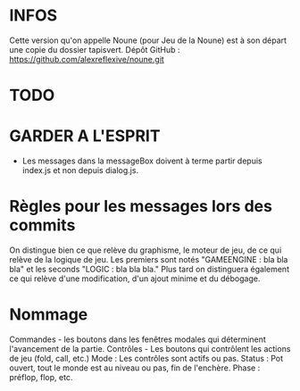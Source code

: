 # INFOS
Cette version qu'on appelle Noune (pour Jeu de la Noune) est à son départ une copie du dossier tapisvert.
Dépôt GitHub : https://github.com/alexreflexive/noune.git


# TODO

# GARDER A L'ESPRIT

- Les messages dans la messageBox doivent à terme partir depuis index.js et non depuis dialog.js.

# Règles pour les messages lors des commits
On distingue bien ce que relève du graphisme, le moteur de jeu, de ce qui relève de la logique de jeu.
Les premiers sont notés "GAMEENGINE : bla bla bla" et les seconds "LOGIC : bla bla bla."
Plus tard on distinguera également ce qui relève d'une modification, d'un ajout minime et du débogage.

# Nommage
Commandes - les boutons dans les fenêtres modales qui déterminent l'avancement de la partie.
Contrôles - Les boutons qui contrôlent les actions de jeu (fold, call, etc.)
Mode : Les contrôles sont actifs ou pas.
Status : Pot ouvert, tout le monde est au niveau ou pas, fin de l'enchère.
Phase : préflop, flop, etc.

